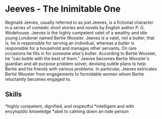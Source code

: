 # Jeeves - The Inimitable One

Reginald Jeeves, usually referred to as just Jeeves, is a fictional character in a series of comedic short stories and novels by English author P. G. Wodehouse. 
Jeeves is the highly competent valet of a wealthy and idle young Londoner named Bertie Wooster.
Jeeves is a valet, not a butler; that is, he is responsible for serving an individual, whereas a butler is responsible for a household and manages other servants. On rare occasions he fills in for someone else's butler. According to Bertie Wooster, he "can buttle with the best of them."
Jeeves becomes Bertie Wooster's guardian and all-purpose problem solver, devising subtle plans to help Bertie and his friends with various problems. In particular, Jeeves extricates Bertie Wooster from engagements to formidable women whom Bertie reluctantly becomes engaged to.

## Skills

*highly competent, dignified, and respectful
*intelligent and with encylopidic knowledge
*abel to calming down an irate person
